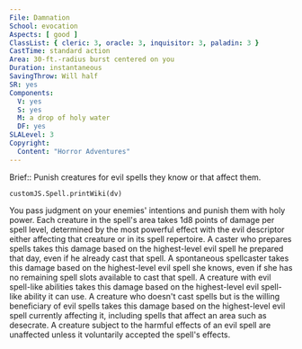 ```yaml
---
File: Damnation
School: evocation
Aspects: [ good ]
ClassList: { cleric: 3, oracle: 3, inquisitor: 3, paladin: 3 }
CastTime: standard action
Area: 30-ft.-radius burst centered on you
Duration: instantaneous
SavingThrow: Will half
SR: yes
Components:
  V: yes
  S: yes
  M: a drop of holy water
  DF: yes
SLALevel: 3
Copyright:
  Content: "Horror Adventures"
---
```

Brief:: Punish creatures for evil spells they know or that affect them.

```dataviewjs
customJS.Spell.printWiki(dv)
```

You pass judgment on your enemies' intentions and punish them with holy power. Each creature in the spell's area takes 1d8 points of damage per spell level, determined by the most powerful effect with the evil descriptor either affecting that creature or in its spell repertoire. A caster who prepares spells takes this damage based on the highest-level evil spell he prepared that day, even if he already cast that spell. A spontaneous spellcaster takes this damage based on the highest-level evil spell she knows, even if she has no remaining spell slots available to cast that spell. A creature with evil spell-like abilities takes this damage based on the highest-level evil spell-like ability it can use. A creature who doesn't cast spells but is the willing beneficiary of evil spells takes this damage based on the highest-level evil spell currently affecting it, including spells that affect an area such as desecrate. A creature subject  to the harmful effects of an evil spell are unaffected unless it voluntarily accepted the spell's effects.
